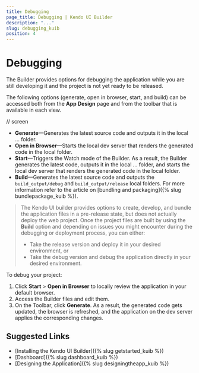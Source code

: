 ```yaml
---
title: Debugging
page_title: Debugging | Kendo UI Builder
description: "..."
slug: debugging_kuib
position: 4
---
```


# Debugging

The Builder provides options for debugging the application while you are still developing it and the project is not yet ready to be released.

The following options (generate, open in browser, start, and build) can be accessed both from the **App Design** page and from the toolbar that is available in each view.

// screen

* **Generate**&mdash;Generates the latest source code and outputs it in the local ... folder.
* **Open in Browser**&mdash;Starts the local dev server that renders the generated code in the local folder.
* **Start**&mdash;Triggers the Watch mode of the Builder. As a result, the Builder generates the latest code, outputs it in the local ... folder, and starts the local dev server that renders the generated code in the local folder.
* **Build**&mdash;Generates the latest source code and outputs the `build_output/debug` and `build_output/release` local folders. For more information refer to the article on [bundling and packaging]({% slug bundlepackage_kuib %}).

> The Kendo UI builder provides options to create, develop, and bundle the application files in a pre-release state, but does not actually deploy the web project. Once the project files are built by using the **Build** option and depending on issues you might encounter during the debugging or deployment process, you can either:
> * Take the release version and deploy it in your desired environment, or
> * Take the debug version and debug the application directly in your desired environment.

To debug your project:

1. Click **Start** > **Open in Browser** to locally review the application in your default browser.
1. Access the Builder files and edit them.
1. On the Toolbar, click **Generate**. As a result, the generated code gets updated, the browser is refreshed, and the application on the dev server applies the corresponding changes.

## Suggested Links

* [Installing the Kendo UI Builder]({% slug getstarted_kuib %})
* [Dashboard]({% slug dashboard_kuib %})
* [Designing the Application]({% slug designingtheapp_kuib %})
